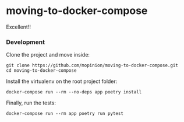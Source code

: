 # moving-to-docker-compose

Excellent!!

### Development

Clone the project and move inside:
```shell
git clone https://github.com/mopinion/moving-to-docker-compose.git
cd moving-to-docker-compose
```
 
Install the virtualenv on the root project folder:
```shell
docker-compose run --rm --no-deps app poetry install
```

Finally, run the tests:
```shell
docker-compose run --rm app poetry run pytest
```
